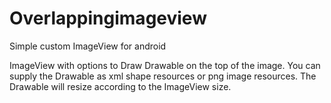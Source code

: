 # Overlappingimageview
Simple custom ImageView for android

ImageView with options to Draw Drawable on the top of the image.
You can supply the Drawable as xml shape resources or png image resources.
The Drawable will resize according to the ImageView size.



